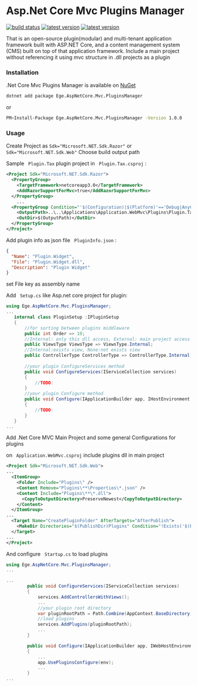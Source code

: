  Asp.Net Core Mvc Plugins Manager
==================================


[![build status](https://img.shields.io/badge/buid-passing-green)](https://github.com/eyupgevenim/AspNetCoreMvcPluginsManager/tree/master/src/Ege.AspNetCore.Mvc.PluginsManager)
[![latest version](https://img.shields.io/nuget/v/Ege.AspNetCore.Mvc.PluginsManager)](https://www.nuget.org/packages/Ege.AspNetCore.Mvc.PluginsManager)
[![latest version](https://img.shields.io/badge/license-MIT-green)](LICENSE)

That is an open-source plugin(modular) and multi-tenant application framework built with ASP.NET Core, 
and a content management system (CMS) built on top of that application framework. Include a main project without referencing it using mvc structure in .dll projects as a plugin

### Installation
.Net Core Mvc Plugins Manager is available on [NuGet](https://www.nuget.org/packages/Ege.AspNetCore.Mvc.PluginsManager)

```sh
dotnet add package Ege.AspNetCore.Mvc.PluginsManager
```
or
```sh
PM>Install-Package Ege.AspNetCore.Mvc.PluginsManager -Version 1.0.0
```

### Usage

Create Project as ``` Sdk="Microsoft.NET.Sdk.Razor" ``` or ``` Sdk="Microsoft.NET.Sdk.Web" ```
Choose build output path

Sample ``` Plugin.Tax``` plugin project in ``` Plugin.Tax.csproj``` :
```xml
<Project Sdk="Microsoft.NET.Sdk.Razor">
  <PropertyGroup>
    <TargetFramework>netcoreapp3.0</TargetFramework>
    <AddRazorSupportForMvc>true</AddRazorSupportForMvc>
  </PropertyGroup>
    ...
  <PropertyGroup Condition="'$(Configuration)|$(Platform)'=='Debug|AnyCPU'">
    <OutputPath>..\..\Applications\Application.WebMvc\Plugins\Plugin.Tax</OutputPath>
    <OutDir>$(OutputPath)</OutDir>
  </PropertyGroup>
</Project>
```

Add plugin info as json file ``` PluginInfo.json``` :

```json
{
  "Name": "Plugin.Widget",
  "File": "Plugin.Widget.dll",
  "Description": "Plugin Widget"
}
```
set File key as assembly name


Add ``` Setup.cs``` like Asp.net core project for plugin:
 ```csharp
using Ege.AspNetCore.Mvc.PluginsManager;
...
    internal class PluginSetup :IPluginSetup 
    {
        //for sorting between plugins middleware
        public int Order => 10;
        //Internal: only this dll access, External: main project access views, None: not exists view
        public ViewsType ViewsType => ViewsType.Internal;
        //Internal:exists view, None:not exists view
        public ControllerType ControllerType => ControllerType.Internal;
        
        //your plugin ConfigureServices method
        public void ConfigureServices(IServiceCollection services)
        {
            //TODO:
        }
        //your plugin Configure method
        public void Configure(IApplicationBuilder app, IHostEnvironment env)
        {
            //TODO:
        }
    }
...
```


Add .Net Core MVC Main Project and some general Configurations for plugins

on ``` Application.WebMvc.csproj``` include plugins dll in main project
```xml
<Project Sdk="Microsoft.NET.Sdk.Web">
...
  <ItemGroup>
    <Folder Include="Plugins\" />
    <Content Remove="Plugins\**\Properties\*.json" />
    <Content Include="Plugins\**\*.dll">
      <CopyToOutputDirectory>PreserveNewest</CopyToOutputDirectory>
    </Content>
  </ItemGroup>
...
  <Target Name="CreatePluginFolder" AfterTargets="AfterPublish">
    <MakeDir Directories="$(PublishDir)Plugins" Condition="!Exists('$(PublishDir)Plugins')" />
  </Target>
...
</Project>
```

And configure ``` Startup.cs``` to load plugins
```csharp
using Ege.AspNetCore.Mvc.PluginsManager;
...

...
        public void ConfigureServices(IServiceCollection services)
        {
            services.AddControllersWithViews();
            ...
            //your plugin root directory
            var pluginRootPath = Path.Combine(AppContext.BaseDirectory, "Plugins");
            //load plugins
            services.AddPlugins(pluginRootPath);
            ...
        }

        public void Configure(IApplicationBuilder app, IWebHostEnvironment env)
        {
            ...
            app.UsePluginsConfigure(env);
            ...
        }
...
```










